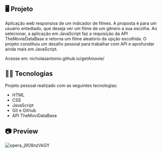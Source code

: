 ## 🖥️ Projeto

Aplicação web responsiva de um indicador de filmes. A proposta é para um usuário entediado, que deseja ver um filme de um gênero a sua escolha. Ao selecionar, a aplicação em JavaScript faz a requisição da API TheMovieDataBase e retorna um filme aleatório da opção escolhida.
O projeto constituiu um desafio pessoal para trabalhar com API  e aprofundar ainda mais em JavaScript.

Acesse em: nicholasantonio.github.io/getAmovie/

## 👨‍💻 Tecnologias
Projeto pessoal realizado com as seguintes tecnologias:

- HTML
- CSS
- JavaScript
- Git e Github
- API TheMoviDataBase

## 📷 Preview

![opera_j9O8nzVkGY](https://github.com/NicholasAntonio/getAmovie/assets/132156803/504af165-91a9-42e0-9a8f-c76a58ee218b)
